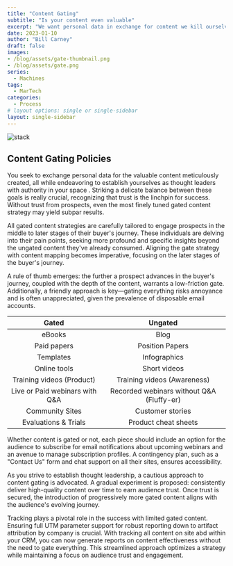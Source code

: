 ```yaml
---
title: "Content Gating"
subtitle: "Is your content even valuable"
excerpt: "We want personal data in exchange for content we kill ourselves to create. We also want to establish ourselves as thought leader and have a degree of authority in our space. There has always been a need to balance these objectives while we earn some trust. If prospects don’t trust us, we won’t see results no matter how fine-tuned our gated content strategy is. So how far do you go?  What are the rules?"
date: 2023-01-10
author: "Bill Carney"
draft: false
images:
- /blog/assets/gate-thumbnail.png
- /blog/assets/gate.png
series:
  - Machines
tags:
  - MarTech
categories:
  - Process
# layout options: single or single-sidebar
layout: single-sidebar
---
```


![stack](/blog/assets/gate.png)

## Content Gating Policies 

You seek to exchange personal data for the valuable content meticulously created, all while endeavoring to establish yourselves as thought leaders with authority in your space . Striking a delicate balance between these goals is really crucial, recognizing that trust is the linchpin for success. Without trust from prospects, even the most finely tuned gated content strategy may yield subpar results.

All gated content strategies are carefully tailored to engage prospects in the middle to later stages of their buyer's journey. These individuals are delving into their pain points, seeking more profound and specific insights beyond the ungated content they've already consumed. Aligning the gate strategy with content mapping becomes imperative, focusing on the later stages of the buyer's journey.

A rule of thumb emerges: the further a prospect advances in the buyer's journey, coupled with the depth of the content, warrants a low-friction gate. Additionally, a friendly approach is key—gating everything risks annoyance and is often unappreciated, given the prevalence of disposable email accounts.

**Gated** | **Ungated** 
:------: | :------:|
eBooks| Blog|
Paid papers| Position Papers|
Templates|Infographics|
Online tools|Short videos|
Training videos (Product)|Training videos (Awareness)|
Live or Paid webinars with Q&A |Recorded webinars without Q&A (Fluffy-er)|
Community Sites|Customer stories|
Evaluations & Trials|Product cheat sheets|

Whether content is gated or not, each piece should include an option for the audience to subscribe for email notifications about upcoming webinars and an avenue to manage subscription profiles. A contingency plan, such as a "Contact Us" form and chat support on all their sites, ensures accessibility.

As you strive to establish thought leadership, a cautious approach to content gating is advocated. A gradual experiment is proposed: consistently deliver high-quality content over time to earn audience trust. Once trust is secured, the introduction of progressively more gated content aligns with the audience's evolving journey.

Tracking plays a pivotal role in the success with limited gated content. Ensuring full UTM parameter support for robust reporting down to artifact attribution by company is crucial. With tracking all content on site abd within your CRM, you can now generate reports on content effectiveness without the need to gate everything. This streamlined approach optimizes a strategy while maintaining a focus on audience trust and engagement.
